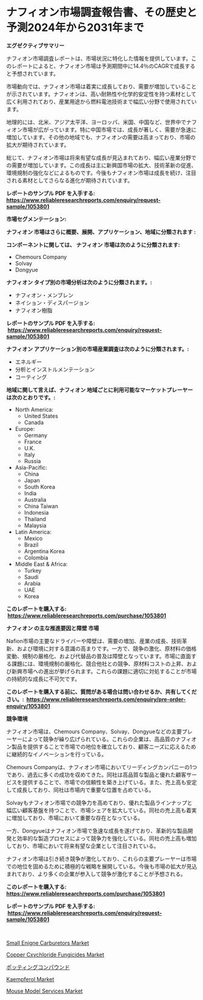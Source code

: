 <p><h1>ナフィオン市場調査報告書、その歴史と予測2024年から2031年まで</h1></p><p><strong>エグゼクティブサマリー</strong></p>
<p><p>ナフィオン市場調査レポートは、市場状況に特化した情報を提供しています。このレポートによると、ナフィオン市場は予測期間中に14.4％のCAGRで成長すると予想されています。</p><p>市場動向では、ナフィオン市場は着実に成長しており、需要が増加していることが示されています。ナフィオンは、高い耐熱性や化学的安定性を持つ素材として広く利用されており、産業用途から燃料電池技術まで幅広い分野で使用されています。</p><p>地理的には、北米、アジア太平洋、ヨーロッパ、米国、中国など、世界中でナフィオン市場が広がっています。特に中国市場では、成長が著しく、需要が急速に増加しています。その他の地域でも、ナフィオンの需要は高まっており、市場の拡大が期待されています。</p><p>総じて、ナフィオン市場は将来有望な成長が見込まれており、幅広い産業分野での需要が増加しています。この成長は主に新興国市場の拡大、技術革新の促進、環境規制の強化などによるものです。今後もナフィオン市場は成長を続け、注目される素材としてさらなる進化が期待されています。</p></p>
<p><strong>レポートのサンプル PDF を入手する: <a href="https://www.reliableresearchreports.com/enquiry/request-sample/1053801">https://www.reliableresearchreports.com/enquiry/request-sample/1053801</a></strong></p>
<p><strong>市場セグメンテーション:</strong></p>
<p><strong> ナフィオン 市場はさらに概要、展開、アプリケーション、地域に分類されます :</strong></p>
<p><strong>コンポーネントに関しては、 ナフィオン 市場は次のように分類されます: &nbsp;</strong></p>
<p><ul><li>Chemours Company</li><li>Solvay</li><li>Dongyue</li></ul></p>
<p><strong> ナフィオン タイプ別の市場分析は次のように分類されます。:</strong></p>
<p><ul><li>ナフィオン・メンブレン</li><li>ネイション・ディスパージョン</li><li>ナフィオン樹脂</li></ul></p>
<p><strong>レポートのサンプル PDF を入手する: &nbsp;<a href="https://www.reliableresearchreports.com/enquiry/request-sample/1053801">https://www.reliableresearchreports.com/enquiry/request-sample/1053801</a></strong></p>
<p><strong> ナフィオン アプリケーション別の市場産業調査は次のように分類されます。:</strong></p>
<p><ul><li>エネルギー</li><li>分析とインストルメンテーション</li><li>コーティング</li></ul></p>
<p><strong>地域に関して言えば、ナフィオン 地域ごとに利用可能なマーケットプレーヤーは次のとおりです。:</strong></p>
<p><ul>
    <li>
        North America:
        <ul>
            <li>United States</li>
            <li>Canada</li>
        </ul>
    </li>
    <li>
        Europe:
        <ul>
            <li>Germany</li>
            <li>France</li>
            <li>U.K.</li>
            <li>Italy</li>
            <li>Russia</li>
        </ul>
    </li>
    <li>
        Asia-Pacific:
        <ul>
            <li>China</li>
            <li>Japan</li>
            <li>South Korea</li>
            <li>India</li>
            <li>Australia</li>
            <li>China Taiwan</li>
            <li>Indonesia</li>
            <li>Thailand</li>
            <li>Malaysia</li>
        </ul>
    </li>
    <li>
        Latin America:
        <ul>
            <li>Mexico</li>
            <li>Brazil</li>
            <li>Argentina Korea</li>
            <li>Colombia</li>
        </ul>
    </li>
    <li>
        Middle East & Africa:
        <ul>
            <li>Turkey</li>
            <li>Saudi</li>
            <li>Arabia</li>
            <li>UAE</li>
            <li>Korea</li>
        </ul>
    </li>
    </ul></p>
<p><strong>このレポートを購入する: &nbsp;<a href="https://www.reliableresearchreports.com/purchase/1053801">https://www.reliableresearchreports.com/purchase/1053801</a></strong></p>
<p><strong>ナフィオン の主な推進要因と障壁 市場</strong></p>
<p><p>Nafion市場の主要なドライバーや障壁は、需要の増加、産業の成長、技術革新、および環境に対する意識の高まりです。一方で、競争の激化、原材料の価格変動、規制の厳格化、および代替品の普及は障壁となっています。市場に直面する課題には、環境規制の厳格化、競合他社との競争、原材料コストの上昇、および新興市場への進出が挙げられます。これらの課題に適切に対処することが市場の持続的な成長に不可欠です。</p></p>
<p><strong>このレポートを購入する前に、質問がある場合は問い合わせるか、共有してください。:&nbsp; <a href="https://www.reliableresearchreports.com/enquiry/pre-order-enquiry/1053801">https://www.reliableresearchreports.com/enquiry/pre-order-enquiry/1053801</a></strong></p>
<p><strong>競争環境</strong></p>
<p><p>ナフィオン市場は、Chemours Company、Solvay、Dongyueなどの主要プレーヤーによって競争が繰り広げられている。これらの企業は、高品質のナフィオン製品を提供することで市場での地位を確立しており、顧客ニーズに応えるために継続的なイノベーションを行っている。</p><p>Chemours Companyは、ナフィオン市場においてリーディングカンパニーの1つであり、過去に多くの成功を収めてきた。同社は高品質な製品と優れた顧客サービスを提供することで、市場での信頼性を築き上げている。また、売上高も安定して成長しており、同社は市場内で重要な位置を占めている。</p><p>Solvayもナフィオン市場での競争力を高めており、優れた製品ラインナップと幅広い顧客基盤を持つことで、市場シェアを拡大している。同社の売上高も着実に増加しており、市場において重要な存在となっている。</p><p>一方、Dongyueはナフィオン市場で急速な成長を遂げており、革新的な製品開発と効率的な製造プロセスによって競争力を強化している。同社の売上高も増加しており、市場において将来有望な企業として注目されている。</p><p>ナフィオン市場は引き続き競争が激化しており、これらの主要プレーヤーは市場での地位を固めるために積極的な戦略を展開している。今後も市場の拡大が見込まれており、より多くの企業が参入して競争が激化することが予想される。</p></p>
<p><strong>このレポートを購入する: &nbsp; <a href="https://www.reliableresearchreports.com/purchase/1053801">https://www.reliableresearchreports.com/purchase/1053801</a></strong></p>
<p><strong>レポートのサンプル PDF を入手する: &nbsp;<a href="https://www.reliableresearchreports.com/enquiry/request-sample/1053801">https://www.reliableresearchreports.com/enquiry/request-sample/1053801</a></strong><strong></strong></p>
<p>&nbsp;</p>
<p><p><a href="https://view.publitas.com/reportprime-1/small-enigne-carburetors-market-research-report-unlocks-analysis-on-the-market-financial-status-market-size-and-market-revenue-upto-2030/">Small Enigne Carburetors Market</a></p><p><a href="https://issuu.com/reportprime-2/docs/copper-cxychloride-fungicides-market-size-2030.ppt">Copper Cxychloride Fungicides Market</a></p><p><a href="https://github.com/mohamedbakry57/Market-Research-Report-List-2/blob/main/5043261189665.md">ポッティングコンパウンド</a></p><p><a href="https://github.com/JameTravis/Market-Research-Report-List-4/blob/main/kaempferol-market.md">Kaempferol Market</a></p><p><a href="https://cute-banjo-8ca.notion.site/Mouse-Model-Services-Market-Research-Report-Provides-Critical-Insights-that-can-help-Shape-Business--8d9cb117461f415aabb9d2b9d2831e63">Mouse Model Services Market</a></p></p>